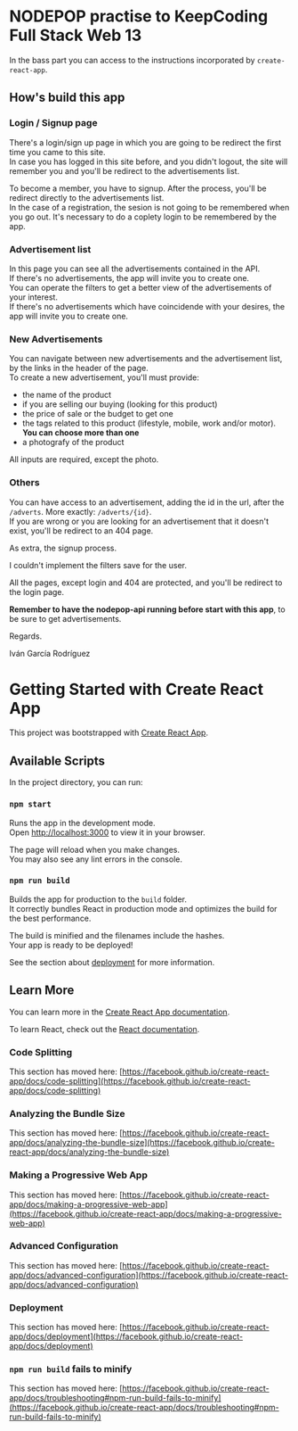 # NODEPOP practise to KeepCoding Full Stack Web 13

In the bass part you can access to the instructions incorporated by `create-react-app`.

## How's build this app

### Login / Signup page

There's a login/sign up page in which you are going to be redirect the first time you came to this site.  
In case you has logged in this site before, and you didn't logout, the site will remember you and you'll be redirect to the advertisements list.

To become a member, you have to signup. After the process, you'll be redirect directly to the advertisements list.  
In the case of a registration, the sesion is not going to be remembered when you go out. It's necessary to do a coplety login to be remembered by the app.

### Advertisement list

In this page you can see all the advertisements contained in the API.  
If there's no advertisements, the app will invite you to create one.  
You can operate the filters to get a better view of the advertisements of your interest.  
If there's no advertisements which have coincidende with your desires, the app will invite you to create one.

### New Advertisements

You can navigate between new advertisements and the advertisement list, by the links in the header of the page.  
To create a new advertisement, you'll must provide:

- the name of the product
- if you are selling our buying (looking for this product)
- the price of sale or the budget to get one
- the tags related to this product (lifestyle, mobile, work and/or motor). **You can choose more than one**
- a photografy of the product

All inputs are required, except the photo.

### Others

You can have access to an advertisement, adding the id in the url, after the `/adverts`. More exactly: `/adverts/{id}`.  
If you are wrong or you are looking for an advertisement that it doesn't exist, you'll be redirect to an 404 page.

As extra, the signup process.

I couldn't implement the filters save for the user.

All the pages, except login and 404 are protected, and you'll be redirect to the login page.

**Remember to have the nodepop-api running before start with this app**, to be sure to get advertisements.

Regards.

Iván García Rodríguez

# Getting Started with Create React App

This project was bootstrapped with [Create React App](https://github.com/facebook/create-react-app).

## Available Scripts

In the project directory, you can run:

### `npm start`

Runs the app in the development mode.\
Open [http://localhost:3000](http://localhost:3000) to view it in your browser.

The page will reload when you make changes.\
You may also see any lint errors in the console.

### `npm run build`

Builds the app for production to the `build` folder.\
It correctly bundles React in production mode and optimizes the build for the best performance.

The build is minified and the filenames include the hashes.\
Your app is ready to be deployed!

See the section about [deployment](https://facebook.github.io/create-react-app/docs/deployment) for more information.

## Learn More

You can learn more in the [Create React App documentation](https://facebook.github.io/create-react-app/docs/getting-started).

To learn React, check out the [React documentation](https://reactjs.org/).

### Code Splitting

This section has moved here: [https://facebook.github.io/create-react-app/docs/code-splitting](https://facebook.github.io/create-react-app/docs/code-splitting)

### Analyzing the Bundle Size

This section has moved here: [https://facebook.github.io/create-react-app/docs/analyzing-the-bundle-size](https://facebook.github.io/create-react-app/docs/analyzing-the-bundle-size)

### Making a Progressive Web App

This section has moved here: [https://facebook.github.io/create-react-app/docs/making-a-progressive-web-app](https://facebook.github.io/create-react-app/docs/making-a-progressive-web-app)

### Advanced Configuration

This section has moved here: [https://facebook.github.io/create-react-app/docs/advanced-configuration](https://facebook.github.io/create-react-app/docs/advanced-configuration)

### Deployment

This section has moved here: [https://facebook.github.io/create-react-app/docs/deployment](https://facebook.github.io/create-react-app/docs/deployment)

### `npm run build` fails to minify

This section has moved here: [https://facebook.github.io/create-react-app/docs/troubleshooting#npm-run-build-fails-to-minify](https://facebook.github.io/create-react-app/docs/troubleshooting#npm-run-build-fails-to-minify)
